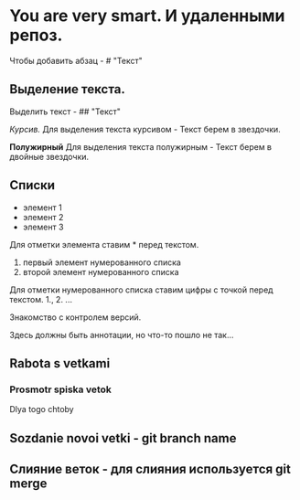 # You are very smart. И удаленными репоз.

Чтобы добавить абзац - # "Текст"

## Выделение текста. 
Выделить текст - ## "Текст"

*Курсив.* Для выделения текста курсивом - Текст берем в звездочки. 

**Полужирный** Для выделения текста полужирным - Текст берем в двойные звездочки.

## Списки  

* элемент 1
* элемент 2
* элемент 3

Для отметки элемента ставим * перед текстом.

1. первый элемент нумерованного списка
2. второй элемент нумерованного списка

Для отметки нумерованного списка ставим цифры с точкой перед текстом. 1., 2. ...

Знакомство с контролем версий.

Здесь должны быть аннотации, но что-то пошло не так...

## Rabota s vetkami

### Prosmotr spiska vetok 

Dlya togo chtoby 

## Sozdanie novoi vetki - git branch name

## Слияние веток - для слияния используется git merge


